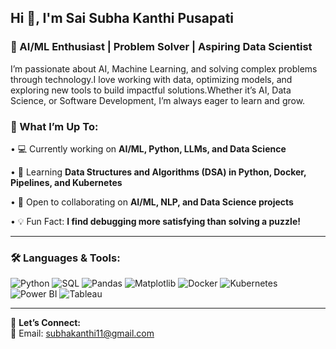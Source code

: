 ##                                      Hi 👋, I'm Sai Subha Kanthi Pusapati  
###                          🚀 AI/ML Enthusiast |  Problem Solver | Aspiring Data Scientist  

I’m passionate about AI, Machine Learning, and solving complex problems through technology.I love working with data, optimizing models, and exploring new tools to build impactful solutions.Whether it’s AI, Data Science, or Software Development, I’m always eager to learn and grow.  

### 🔹 What I’m Up To:  
• 💻 Currently working on **AI/ML, Python, LLMs, and Data Science**  

• 📖 Learning **Data Structures and Algorithms (DSA) in Python, Docker, Pipelines, and Kubernetes**  

• 🤝 Open to collaborating on **AI/ML, NLP, and Data Science projects**  

• 💡 Fun Fact: **I find debugging more satisfying than solving a puzzle!**  

---

### 🛠️ Languages & Tools:  
<p align="left">  
  <img src="https://img.shields.io/badge/Python-3776AB?style=for-the-badge&logo=python&logoColor=white" alt="Python"/>  
  <img src="https://img.shields.io/badge/SQL-4479A1?style=for-the-badge&logo=postgresql&logoColor=white" alt="SQL"/>  
  <img src="https://img.shields.io/badge/Pandas-150458?style=for-the-badge&logo=pandas&logoColor=white" alt="Pandas"/>  
  <img src="https://img.shields.io/badge/Matplotlib-ffffff?style=for-the-badge&logo=matplotlib&logoColor=black" alt="Matplotlib"/>  
  <img src="https://img.shields.io/badge/Docker-2496ED?style=for-the-badge&logo=docker&logoColor=white" alt="Docker"/>  
  <img src="https://img.shields.io/badge/Kubernetes-326CE5?style=for-the-badge&logo=kubernetes&logoColor=white" alt="Kubernetes"/>  
  <img src="https://img.shields.io/badge/Power%20BI-F2C811?style=for-the-badge&logo=powerbi&logoColor=black" alt="Power BI"/>  
  <img src="https://img.shields.io/badge/Tableau-E97627?style=for-the-badge&logo=tableau&logoColor=white" alt="Tableau"/>  
</p>  

---

📩 **Let’s Connect:**  
📧 Email: subhakanthi11@gmail.com  
